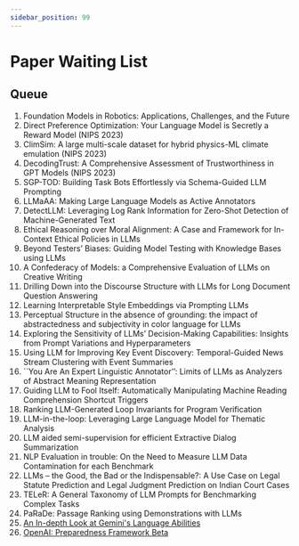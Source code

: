 ```yaml
---
sidebar_position: 99
---
```


# Paper Waiting List

## Queue

1.  Foundation Models in Robotics: Applications, Challenges, and the Future
2.  Direct Preference Optimization: Your Language Model is Secretly a Reward Model (NIPS 2023)
3.  ClimSim: A large multi-scale dataset for hybrid physics-ML climate emulation (NIPS 2023)
4.  DecodingTrust: A Comprehensive Assessment of Trustworthiness in GPT Models (NIPS 2023)
5.  SGP-TOD: Building Task Bots Effortlessly via Schema-Guided LLM Prompting
6.  LLMaAA: Making Large Language Models as Active Annotators
7.  DetectLLM: Leveraging Log Rank Information for Zero-Shot Detection of Machine-Generated Text
8.  Ethical Reasoning over Moral Alignment: A Case and Framework for In-Context Ethical Policies in LLMs
9.  Beyond Testers’ Biases: Guiding Model Testing with Knowledge Bases using LLMs
10. A Confederacy of Models: a Comprehensive Evaluation of LLMs on Creative Writing
11. Drilling Down into the Discourse Structure with LLMs for Long Document Question Answering
12. Learning Interpretable Style Embeddings via Prompting LLMs
13. Perceptual Structure in the absence of grounding: the impact of abstractedness and subjectivity in color language for LLMs
14. Exploring the Sensitivity of LLMs’ Decision-Making Capabilities: Insights from Prompt Variations and Hyperparameters
15. Using LLM for Improving Key Event Discovery: Temporal-Guided News Stream Clustering with Event Summaries
16. ``You Are An Expert Linguistic Annotator’’: Limits of LLMs as Analyzers of Abstract Meaning Representation
17. Guiding LLM to Fool Itself: Automatically Manipulating Machine Reading Comprehension Shortcut Triggers
18. Ranking LLM-Generated Loop Invariants for Program Verification
19. LLM-in-the-loop: Leveraging Large Language Model for Thematic Analysis
20. LLM aided semi-supervision for efficient Extractive Dialog Summarization
21. NLP Evaluation in trouble: On the Need to Measure LLM Data Contamination for each Benchmark
22. LLMs – the Good, the Bad or the Indispensable?: A Use Case on Legal Statute Prediction and Legal Judgment Prediction on Indian Court Cases
23. TELeR: A General Taxonomy of LLM Prompts for Benchmarking Complex Tasks
24. PaRaDe: Passage Ranking using Demonstrations with LLMs
25. [An In-depth Look at Gemini's Language Abilities](https://mp.weixin.qq.com/s/OJx6decccSiYWQhV1UIZ-Q)
26. [OpenAI: Preparedness Framework Beta](https://mp.weixin.qq.com/s/RVl44_1osQ9Xy1Ey0i8yUw)